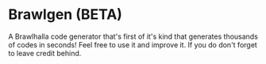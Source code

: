 # Brawlgen (BETA)
A Brawlhalla code generator that's first of it's kind that generates thousands of codes in seconds! Feel free to use it and improve it. If you do don't forget to leave credit behind.
